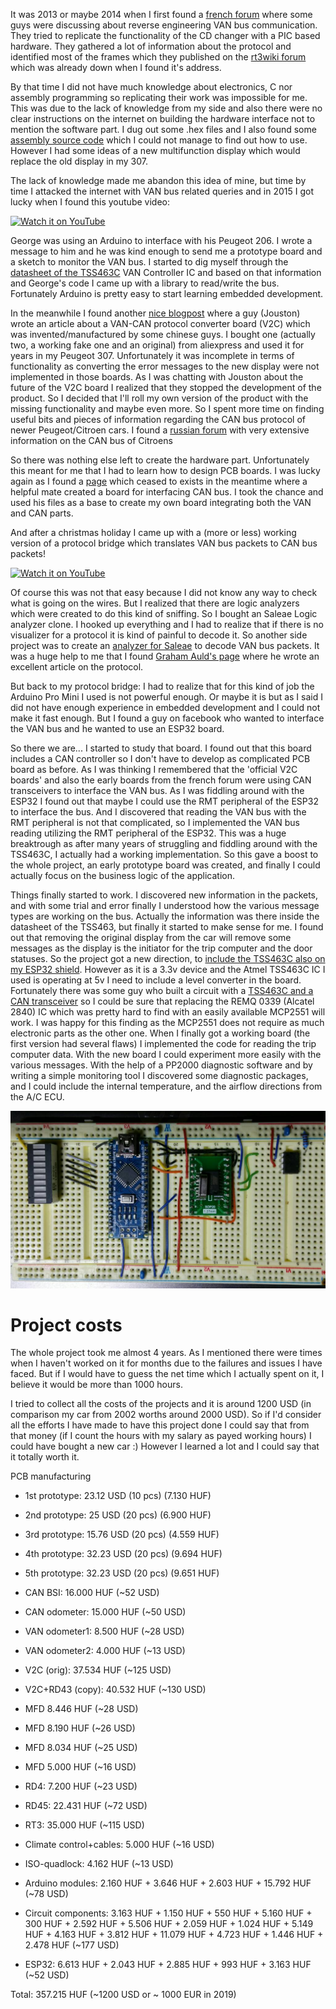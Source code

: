 It was 2013 or maybe 2014 when I first found a [french forum](http://www.forum-auto.com/les-clubs/peugeot-206-207/sujet174953.htm) where some guys were discussing about reverse engineering VAN bus communication. They tried to replicate the functionality of the CD changer with a PIC based hardware. They gathered a lot of information about the protocol and identified most of the frames which they published on the [rt3wiki forum](http://rt3wiki.free.fr) which was already down when I found it's address.

By that time I did not have much knowledge about electronics, C nor assembly programming so replicating their work was impossible for me. This was due to the lack of knowledge from my side and also there were no clear instructions on the internet on building the hardware interface not to mention the software part. I dug out some .hex files and I also found some [assembly source code](https://github.com/dwery/van-bus) which I could not manage to find out how to use. However I had some ideas of a new multifunction display which would replace the old display in my 307.

The lack of knowledge made me abandon this idea of mine, but time by time I attacked the internet with VAN bus related queries and in 2015 I got lucky when I found this youtube video:

[![Watch it on YouTube](https://img.youtube.com/vi/RQmXv-3tn54/0.jpg)](https://www.youtube.com/watch?v=RQmXv-3tn54 "Watch it on YouTube")

George was using an Arduino to interface with his Peugeot 206. I wrote a message to him and he was kind enough to send me a prototype board and a sketch to monitor the VAN bus. I started to dig myself through the [datasheet of the TSS463C](http://ww1.microchip.com/downloads/en/DeviceDoc/doc7601.pdf) VAN Controller IC and based on that information and George's code I came up with a library to read/write the bus. Fortunately Arduino is pretty easy to start learning embedded development.

In the meanwhile I found another [nice blogpost](http://jouston.blogspot.com/2015/02/rd45-upgrade-from-rd3.html) where a guy (Jouston) wrote an article about a VAN-CAN protocol converter board (V2C) which was invented/manufactured by some chinese guys. I bought one (actually two, a working fake one and an original) from aliexpress and used it for years in my Peugeot 307. Unfortunately it was incomplete in terms of functionality as converting the error messages to the new display were not implemented in those boards. As I was chatting with Jouston about the future of the V2C board I realized that they stopped the development of the product. So I decided that I'll roll my own version of the product with the missing functionality and maybe even more. So I spent more time on finding useful bits and pieces of information regarding the CAN bus protocol of newer Peugeot/Citroen cars. I found a [russian forum](http://www.c4-sedan.ru/forum/viewtopic.php?f=10&t=2545) with very extensive information on the CAN bus of Citroens

So there was nothing else left to create the hardware part. Unfortunately this meant for me that I had to learn how to design PCB boards. I was lucky again as I found a [page](http://web.archive.org/web/20180225084958/http://www.openhardwarehub.com/projects/40-Arduino-CAN-BUS-OBD-Gas-Gauge#!prettyPhoto) which ceased to exists in the meantime where a helpful mate created a board for interfacing CAN bus. I took the chance and used his files as a base to create my own board integrating both the VAN and CAN parts.

And after a christmas holiday I came up with a (more or less) working version of a protocol bridge which translates VAN bus packets to CAN bus packets!

[![Watch it on YouTube](https://img.youtube.com/vi/K7etLeEJ078/0.jpg)](https://www.youtube.com/watch?v=K7etLeEJ078 "Watch it on YouTube")

Of course this was not that easy because I did not know any way to check what is going on the wires. But I realized that there are logic analyzers which were created to do this kind of sniffing. So I bought an Saleae Logic analyzer clone. I hooked up everything and I had to realize that if there is no visualizer for a protocol it is kind of painful to decode it. So another side project was to create an [analyzer for Saleae](https://github.com/morcibacsi/VanAnalyzer) to decode VAN bus packets. It was a huge help to me that I found [Graham Auld's page](http://graham.auld.me.uk/projects/vanbus/lineprotocol.html) where he wrote an excellent article on the protocol.

But back to my protocol bridge: I had to realize that for this kind of job the Arduino Pro Mini I used is not powerful enough. Or maybe it is but as I said I did not have enough experience in embedded development and I could not make it fast enough. But I found a guy on facebook who wanted to interface the VAN bus and he wanted to use an ESP32 board.

So there we are... I started to study that board. I found out that this board includes a CAN controller so I don't have to develop as complicated PCB board as before. As I was thinking I remembered that the 'official V2C boards' and also the early boards from the french forum were using CAN transceivers to interface the VAN bus. As I was fiddling around with the ESP32 I found out that maybe I could use the RMT peripheral of the ESP32 to interface the bus. And I discovered that reading the VAN bus with the RMT peripheral is not that complicated, so I implemented the VAN bus reading utilizing the RMT peripheral of the ESP32. This was a huge breaktrough as after many years of struggling and fiddling around with the TSS463C, I actually had a working implementation. So this gave a boost to the whole project, an early prototype board was created, and finally I could actually focus on the business logic of the application.

Things finally started to work. I discovered new information in the packets, and with some trial and error finally I understood how the various message types are working on the bus. Actually the information was there inside the datasheet of the TSS463, but finally it started to make sense for me. I found out that removing the original display from the car will remove some messages as the display is the initiator for the trip computer and the door statuses. So the project got a new direction, to [include the TSS463C also on my ESP32 shield](https://github.com/morcibacsi/PSAVanCanBridgeHW/tree/v1.4). However as it is a 3.3v device and the Atmel TSS463C IC I used is operating at 5v I need to include a level converter in the board. Fortunately there was some guy who built a circuit with a [TSS463C and a CAN transceiver](https://www.peugeotboard.de/threads/56330-508-mods-by-profor?p=409494&viewfull=1#post409494) so I could be sure that replacing the REMQ 0339 (Alcatel 2840) IC which was pretty hard to find with an easily available MCP2551 will work. I was happy for this finding as the MCP2551 does not require as much electronic parts as the other one. When I finally got a working board (the first version had several flaws) I implemented the code for reading the trip computer data. With the new board I could experiment more easily with the various messages. With the help of a PP2000 diagnostic software and by writing a simple monitoring tool I discovered some diagnostic packages, and I could include the internal temperature, and the airflow directions from the A/C ECU.

![tss463_with_mcp2551](../images/wiki/tss463_with_mcp2551.jpg)


# Project costs

The whole project took me almost 4 years. As I mentioned there were times when I haven't worked on it for months due to the failures and issues I have faced. But if I would have to guess the net time which I actually spent on it, I believe it would be more than 1000 hours.

I tried to collect all the costs of the projects and it is around 1200 USD (in comparison my car from 2002 worths around 2000 USD). So if I'd consider all the efforts I have made to have this project done I could say that from that money (if I count the hours with my salary as payed working hours) I could have bought a new car :) However I learned a lot and I could say that it totally worth it.


PCB manufacturing
  * 1st prototype: 23.12 USD (10 pcs) (7.130 HUF)
  * 2nd prototype: 25 USD (20 pcs) (6.900 HUF)
  * 3rd prototype: 15.76 USD (20 pcs) (4.559 HUF)
  * 4th prototype: 32.23 USD (20 pcs) (9.694 HUF)
  * 5th prototype: 32.23 USD (20 pcs) (9.651 HUF)

  * CAN BSI: 16.000 HUF (~52 USD)
  * CAN odometer: 15.000 HUF (~50 USD)
  * VAN odometer1: 8.500 HUF (~28 USD)
  * VAN odometer2: 4.000 HUF (~13 USD)
  * V2C (orig): 37.534 HUF (~125 USD)
  * V2C+RD43 (copy): 40.532 HUF (~130 USD)
  * MFD 8.446 HUF (~28 USD)
  * MFD 8.190 HUF (~26 USD)
  * MFD 8.034 HUF (~25 USD)
  * MFD 5.000 HUF (~16 USD)
  * RD4: 7.200 HUF (~23 USD)
  * RD45: 22.431 HUF (~72 USD)
  * RT3: 35.000 HUF (~115 USD)
  * Climate control+cables: 5.000 HUF (~16 USD)
  * ISO-quadlock: 4.162 HUF (~13 USD)
  * Arduino modules: 2.160 HUF + 3.646 HUF + 2.603 HUF + 15.792 HUF (~78 USD)
  * Circuit components: 3.163 HUF + 1.150 HUF + 550 HUF + 5.160 HUF + 300 HUF + 2.592 HUF + 5.506 HUF + 2.059 HUF + 1.024 HUF + 5.149 HUF + 4.163 HUF + 3.812 HUF + 11.079 HUF + 4.723 HUF + 1.446 HUF + 2.478 HUF (~177 USD)
  * ESP32: 6.613 HUF + 2.043 HUF + 2.885 HUF + 993 HUF + 3.163 HUF (~52 USD)

Total: 357.215 HUF (~1200 USD or ~ 1000 EUR in 2019)
